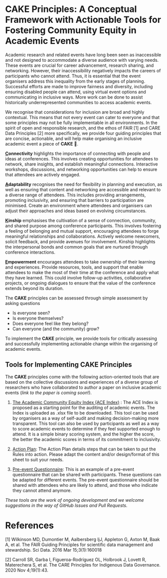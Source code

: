 # CAKE Principles: A Conceptual Framework with Actionable Tools for Fostering Community Equity in Academic Events 

Academic research and related events have long been seen as inaccessible and not designed to accommodate a diverse audience with varying needs. These events are crucial for career advancement, research sharing, and networking. However, their inaccessibility negatively impacts the careers of participants who cannot attend. Thus, it is essential that the event organisers address this inequality from the early stages of planning. Successful efforts are made to improve fairness and diversity, including ensuring disabled people can attend, using virtual event options and communicating in inclusive ways. More work can be done to assist historically underrepresented communities to access academic events.

We recognise that considerations for inclusion are broad and highly contextual. 
This means that not every event can cater to everyone and that some principles may not be fully implementable in all environments. 
In the spirit of open and responsible research, and the ethos of FAIR [1] and CARE Data Principles [2] more specifically, we provide four guiding principles that are concise, actionable, and will help make organising an inclusive academic event a piece of **CAKE** 🎂.

**<ins>C</ins>onnectivity** highlights the importance of connecting with people and ideas at conferences. This involves creating opportunities for attendees to network, share insights, and establish meaningful connections. Interactive workshops, discussions, and networking opportunities can help to ensure that attendees are actively engaged.

**<ins>A</ins>daptability** recognises the need for flexibility in planning and execution, as well as ensuring that content and networking are accessible and relevant to a diverse range of attendees. This includes providing arrangements, promoting inclusivity, and ensuring that barriers to participation are minimised. Create an environment where attendees and organisers can adjust their approaches and ideas based on evolving circumstances. 

**<ins>K</ins>inship** emphasises the cultivation of a sense of connection, community, and shared purpose among conference participants. This involves fostering a feeling of belonging and mutual support, encouraging attendees to forge meaningful relationships and collaborations. Actively welcome newcomers, solicit feedback, and provide avenues for involvement. Kinship highlights the interpersonal bonds and common goals that are nurtured through conference interactions.

**<ins>E</ins>mpowerment** encourages attendees to take ownership of their learning and experiences. Provide resources, tools, and support that enable attendees to make the most of their time at the conference and apply what they have learned. This could involve follow-up activities, collaborative projects, or ongoing dialogues to ensure that the value of the conference extends beyond its duration. 

The **CAKE** principles can be assessed through simple assessment by asking questions 
- Is everyone seen?
- Is everyone themselves?
- Does everyone feel like they belong?
- Can everyone (and the community) grow?

To implement the **CAKE** principle, we provide tools for critically assessing and successfully implementing actionable change within the organising of academic events.

## Tools for Implementing CAKE Principles

The **CAKE** principles come with the following action-oriented tools that are based on the collective discussions and experiences of a diverse group of researchers who have collaborated to author a paper on inclusive academic events (*link to the paper is coming soon*!).

1. [The Academic Community Equity Index (ACE Index)](https://github.com/smhall97/academic-community-equity-tools/blob/main/Academic%20Community%20Equity%20Index.xlsx)
: The ACE Index is proposed as a starting point for the auditing of academic events. The Index is uploaded as .xlsx file to be downloaded. This tool can be used by organisers as a way of self-audit and making decision-making more transparent. This tool can also be used by participants as well as a way to score academic events to determine if they feel supported enough to attend. It is a simple binary scoring system, and the higher the score, the better the academic scores in terms of its commitment to inclusivity. 

2. [Action Plan](https://github.com/smhall97/academic-community-equity-tools/blob/main/action_plan.md): The Action Plan details steps that can be taken to put the Rules into action. Please adapt the content and/or design/format of this sheet to suit your needs.

3. [Pre-event Questionnaire](https://github.com/smhall97/academic-community-equity-tools/blob/main/preevent_questionnaire.md): This is an example of a pre-event questionnaire that can be shared with participants. These questions can be adapted for different events. The pre-event questionnaire should be shared with attendees who are likely to attend, and those who indicate they cannot attend anymore.

*These tools are the work of ongoing development and we welcome suggestions in the way of GitHub Issues and Pull Requests.*

# References
[1] Wilkinson MD, Dumontier M, Aalbersberg IjJ, Appleton G, Axton M, Baak A, et al. The FAIR Guiding Principles for scientific data management and stewardship. Sci Data. 2016 Mar 15;3(1):160018

[2] Carroll SR, Garba I, Figueroa-Rodríguez OL, Holbrook J, Lovett R, Materechera S, et al. The CARE Principles for Indigenous Data Governance. 2020 Nov 4;19(1):43.
